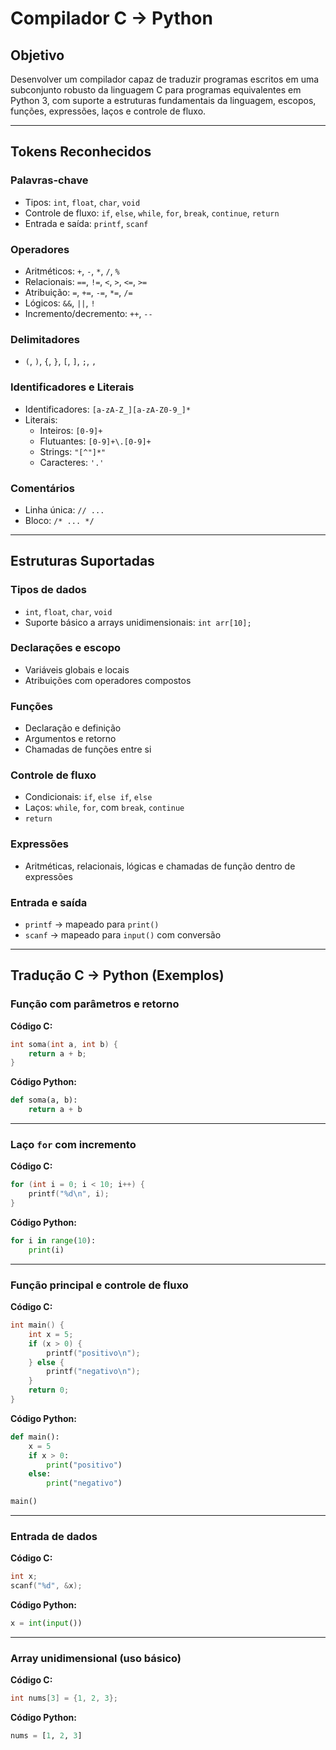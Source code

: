 # Compilador C → Python

## Objetivo

Desenvolver um compilador capaz de traduzir programas escritos em uma subconjunto robusto da linguagem C para programas equivalentes em Python 3, com suporte a estruturas fundamentais da linguagem, escopos, funções, expressões, laços e controle de fluxo.

---

## Tokens Reconhecidos

### Palavras-chave
- Tipos: `int`, `float`, `char`, `void`
- Controle de fluxo: `if`, `else`, `while`, `for`, `break`, `continue`, `return`
- Entrada e saída: `printf`, `scanf`

### Operadores
- Aritméticos: `+`, `-`, `*`, `/`, `%`
- Relacionais: `==`, `!=`, `<`, `>`, `<=`, `>=`
- Atribuição: `=`, `+=`, `-=`, `*=`, `/=`
- Lógicos: `&&`, `||`, `!`
- Incremento/decremento: `++`, `--`

### Delimitadores
- `(`, `)`, `{`, `}`, `[`, `]`, `;`, `,`

### Identificadores e Literais
- Identificadores: `[a-zA-Z_][a-zA-Z0-9_]*`
- Literais:
  - Inteiros: `[0-9]+`
  - Flutuantes: `[0-9]+\.[0-9]+`
  - Strings: `"[^"]*"`
  - Caracteres: `'.'`

### Comentários
- Linha única: `// ...`
- Bloco: `/* ... */`

---

## Estruturas Suportadas

### Tipos de dados
- `int`, `float`, `char`, `void`
- Suporte básico a arrays unidimensionais: `int arr[10];`

### Declarações e escopo
- Variáveis globais e locais
- Atribuições com operadores compostos

### Funções
- Declaração e definição
- Argumentos e retorno
- Chamadas de funções entre si

### Controle de fluxo
- Condicionais: `if`, `else if`, `else`
- Laços: `while`, `for`, com `break`, `continue`
- `return`

### Expressões
- Aritméticas, relacionais, lógicas e chamadas de função dentro de expressões

### Entrada e saída
- `printf` → mapeado para `print()`
- `scanf` → mapeado para `input()` com conversão

---

## Tradução C → Python (Exemplos)

### Função com parâmetros e retorno

**Código C:**
```c
int soma(int a, int b) {
    return a + b;
}
```

**Código Python:**
```python
def soma(a, b):
    return a + b
```

---

### Laço `for` com incremento

**Código C:**
```c
for (int i = 0; i < 10; i++) {
    printf("%d\n", i);
}
```

**Código Python:**
```python
for i in range(10):
    print(i)
```

---

### Função principal e controle de fluxo

**Código C:**
```c
int main() {
    int x = 5;
    if (x > 0) {
        printf("positivo\n");
    } else {
        printf("negativo\n");
    }
    return 0;
}
```

**Código Python:**
```python
def main():
    x = 5
    if x > 0:
        print("positivo")
    else:
        print("negativo")

main()
```

---

### Entrada de dados

**Código C:**
```c
int x;
scanf("%d", &x);
```

**Código Python:**
```python
x = int(input())
```

---

### Array unidimensional (uso básico)

**Código C:**
```c
int nums[3] = {1, 2, 3};
```

**Código Python:**
```python
nums = [1, 2, 3]
```
